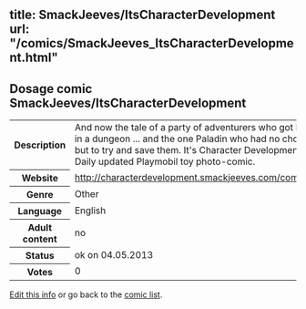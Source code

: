 title: SmackJeeves/ItsCharacterDevelopment
url: "/comics/SmackJeeves_ItsCharacterDevelopment.html"
---
Dosage comic SmackJeeves/ItsCharacterDevelopment
-----------------------------------------

<p id="msg"></p>
<script type="text/javascript">
if (window.location.search === '?edit_info_mail=sent_ok') {
  var elem = document.getElementById("msg");
  elem.innerHTML = 'Edited information sucessfully sent for review, which is usually done daily. Thanks!';
  elem.className = 'ok';
}
</script>
<table class="comicinfo">
<tr>
<th>Description</th><td>And now the tale of a party of adventurers who got lost in a dungeon ... and the one Paladin who had no choice but to try and save them. It's Character Development. Daily updated Playmobil toy photo-comic.</td>
</tr>
<tr>
<th>Website</th><td><a href="http://characterdevelopment.smackjeeves.com/comics/">http://characterdevelopment.smackjeeves.com/comics/</a></td>
</tr>
<tr>
<th>Genre</th><td>Other</td>
</tr>
<tr>
<th>Language</th><td>English</td>
</tr>
<tr>
<th>Adult content</th><td>no</td>
</tr>
<tr>
<th>Status</th><td>ok on 04.05.2013</td>
</tr>
<tr>
<th>Votes</th><td>0</td>
</tr>
</table>

[Edit this info](SmackJeeves_ItsCharacterDevelopment_edit.html) or go back to the [comic list](../comic-index.html).
